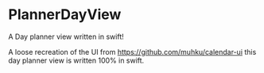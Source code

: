 # PlannerDayView
A Day planner view written in swift!

A loose recreation of the UI from https://github.com/muhku/calendar-ui this day planner view is written 100% in swift.

